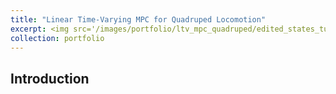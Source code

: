 ```yaml
---
title: "Linear Time-Varying MPC for Quadruped Locomotion"
excerpt: <img src='/images/portfolio/ltv_mpc_quadruped/edited_states_turn_trot.gif'>
collection: portfolio
---
```


<h2>Introduction</h2>
